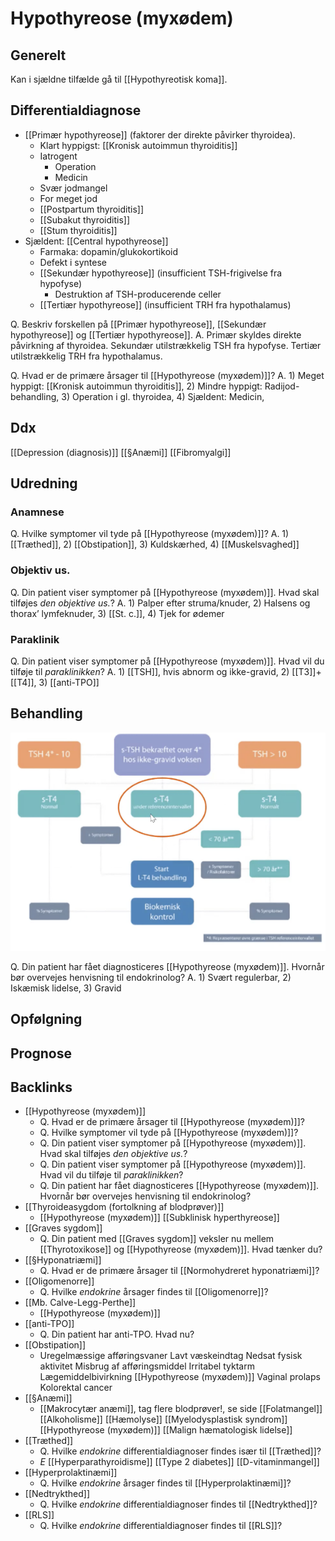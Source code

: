 # Hypothyreose (myxødem)
## Generelt
Kan i sjældne tilfælde gå til [[Hypothyreotisk koma]].

## Differentialdiagnose
* [[Primær hypothyreose]] (faktorer der direkte påvirker thyroidea).
	* Klart hyppigst: [[Kronisk autoimmun thyroiditis]]
	* Iatrogent
		* Operation 
		* Medicin
	* Svær jodmangel
	* For meget jod
	* [[Postpartum thyroiditis]]
	* [[Subakut thyroiditis]]
	* [[Stum thyroiditis]]
* Sjældent: [[Central hypothyreose]]
	* Farmaka: dopamin/glukokortikoid
	* Defekt i syntese
	* [[Sekundær hypothyreose]] (insufficient TSH-frigivelse fra hypofyse)
		* Destruktion af TSH-producerende celler
	* [[Tertiær hypothyreose]] (insufficient TRH fra hypothalamus)

Q. Beskriv forskellen på [[Primær hypothyreose]], [[Sekundær hypothyreose]] og [[Tertiær hypothyreose]].
A. Primær skyldes direkte påvirkning af thyroidea. Sekundær utilstrækkelig TSH fra hypofyse. Tertiær utilstrækkelig TRH fra hypothalamus.

Q. Hvad er de primære årsager til [[Hypothyreose (myxødem)]]?
A. 1) Meget hyppigt: [[Kronisk autoimmun thyroiditis]], 2) Mindre hyppigt: Radijod-behandling, 3) Operation i gl. thyroidea, 4) Sjældent: Medicin, 

## Ddx
[[Depression (diagnosis)]]
[[§Anæmi]]
[[Fibromyalgi]]

## Udredning
### Anamnese
Q. Hvilke symptomer vil tyde på [[Hypothyreose (myxødem)]]? 
A. 1) [[Træthed]], 2) [[Obstipation]], 3) Kuldskærhed, 4) [[Muskelsvaghed]]

### Objektiv us.
Q. Din patient viser symptomer på [[Hypothyreose (myxødem)]]. Hvad skal tilføjes *den objektive us.*? 
A. 1) Palper efter struma/knuder, 2) Halsens og thorax’ lymfeknuder, 3) [[St. c.]], 4) Tjek for ødemer

### Paraklinik
Q. Din patient viser symptomer på [[Hypothyreose (myxødem)]]. Hvad vil du tilføje til *paraklinikken*? 
A. 1) [[TSH]], hvis abnorm og ikke-gravid, 2) [[T3]]+[[T4]], 3) [[anti-TPO]]

## Behandling
![](BearImages/B5A6EB4E-4064-41EB-B0FC-78769889C13E-27973-0000427DEA55F24D/AD51304B-752C-469B-AEA4-3E952E5C3A9E.png)

Q. Din patient har fået diagnosticeres [[Hypothyreose (myxødem)]]. Hvornår bør overvejes henvisning til endokrinolog?
A. 1) Svært regulerbar, 2) Iskæmisk lidelse, 3) Gravid

## Opfølgning


## Prognose


<!-- #anki/tag/med/Endocrinology #anki/deck/Medicine -->

## Backlinks
* [[Hypothyreose (myxødem)]]
	* Q. Hvad er de primære årsager til [[Hypothyreose (myxødem)]]?
	* Q. Hvilke symptomer vil tyde på [[Hypothyreose (myxødem)]]? 
	* Q. Din patient viser symptomer på [[Hypothyreose (myxødem)]]. Hvad skal tilføjes *den objektive us.*? 
	* Q. Din patient viser symptomer på [[Hypothyreose (myxødem)]]. Hvad vil du tilføje til *paraklinikken*? 
	* Q. Din patient har fået diagnosticeres [[Hypothyreose (myxødem)]]. Hvornår bør overvejes henvisning til endokrinolog?
* [[Thyroideasygdom (fortolkning af blodprøver)]]
	* [[Hypothyreose (myxødem)]]
	[[Subklinisk hyperthyreose]]
* [[Graves sygdom]]
	* Q. Din patient med [[Graves sygdom]] veksler nu mellem [[Thyrotoxikose]] og [[Hypothyreose (myxødem)]]. Hvad tænker du?
* [[§Hyponatriæmi]]
	* Q. Hvad er de primære årsager til [[Normohydreret hyponatriæmi]]?
* [[Oligomenorre]]
	* Q. Hvilke *endokrine* årsager findes til [[Oligomenorre]]?
* [[Mb. Calve-Legg-Perthe]]
	* [[Hypothyreose (myxødem)]]
* [[anti-TPO]]
	* Q. Din patient har anti-TPO. Hvad nu?
* [[Obstipation]]
	* Uregelmæssige afføringsvaner
Lavt væskeindtag
Nedsat fysisk aktivitet
Misbrug af afføringsmiddel
Irritabel tyktarm
Lægemiddelbivirkning
[[Hypothyreose (myxødem)]]
Vaginal prolaps 
Kolorektal cancer
* [[§Anæmi]]
	* [[Makrocytær anæmi]], tag flere blodprøver!, se side
	[[Folatmangel]]
	[[Alkoholisme]]
	[[Hæmolyse]]
	[[Myelodysplastisk syndrom]]
	[[Hypothyreose (myxødem)]]
	[[Malign hæmatologisk lidelse]]
* [[Træthed]]
	* Q. Hvilke *endokrine* differentialdiagnoser findes især til [[Træthed]]?
	* *E*
[[Hyperparathyroidisme]]
[[Type 2 diabetes]]
[[D-vitaminmangel]]
* [[Hyperprolaktinæmi]]
	* Q. Hvilke *endokrine* årsager findes til [[Hyperprolaktinæmi]]?
* [[Nedtrykthed]]
	* Q. Hvilke *endokrine* differentialdiagnoser findes til [[Nedtrykthed]]?
* [[RLS]]
	* Q. Hvilke *endokrine* differentialdiagnoser findes til [[RLS]]?

<!-- {BearID:17362394-0800-44EF-BE4A-E074EE017684-21575-00002C0E7ABF4D30} -->
